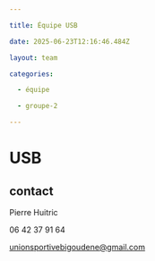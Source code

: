 ```yaml
---

title: Équipe USB

date: 2025-06-23T12:16:46.484Z

layout: team

categories:

  - équipe

  - groupe-2

---
```


# USB



## contact 

Pierre Huitric 

06 42 37 91 64

unionsportivebigoudene@gmail.com

